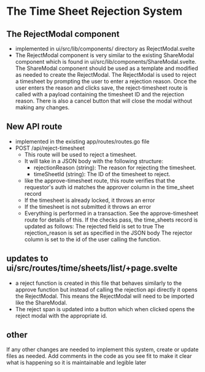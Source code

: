 # The Time Sheet Rejection System

## The RejectModal component

- implemented in ui/src/lib/components/ directory as RejectModal.svelte
- The RejectModal component is very similar to the existing ShareModal component
  which is found in ui/src/lib/components/ShareModal.svelte. The ShareModal
  component should be used as a template and modified as needed to create the
  RejectModal. The RejectModal is used to reject a timesheet by prompting the
  user to enter a rejection reason. Once the user enters the reason and clicks
  save, the reject-timesheet route is called with a payload containing the
  timesheet ID and the rejection reason. There is also a cancel button that will
  close the modal without making any changes.

## New API route

- implemented in the existing app/routes/routes.go file
- POST /api/reject-timesheet
  - This route will be used to reject a timesheet.
  - It will take in a JSON body with the following structure:
    - rejectionReason (string): The reason for rejecting the timesheet.
    - timeSheetId (string): The ID of the timesheet to reject.
  - like the approve-timesheet route, this route verifies that the requestor's
    auth id matches the approver column in the time_sheet record
  - If the timesheet is already locked, it throws an error
  - If the timesheet is not submitted it throws an error
  - Everything is performed in a transaction. See the approve-timesheet route
    for details of this. If the checks pass, the time_sheets record is updated
    as follows: The rejected field is set to true The rejection_reason is set as
    specified in the JSON body The rejector column is set to the id of the user
    calling the function.

## updates to ui/src/routes/time/sheets/list/+page.svelte

- a reject function is created in this file that behaves similarly to the
  approve function but instead of calling the rejection api directly it opens
  the RejectModal. This means the RejectModal will need to be imported like
  the ShareModal.
- The reject span is updated into a button which when clicked opens the reject
  modal with the appropriate id.

## other

If any other changes are needed to implement this system, create or update files
as needed. Add comments in the code as you see fit to make it clear what is
happening so it is maintainable and legible later

